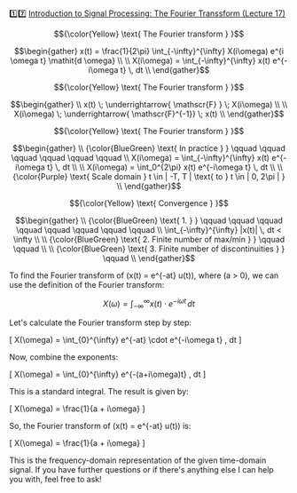 :one::seven: [Introduction to Signal Processing: The Fourier Transsform (Lecture 17)](https://youtu.be/W2NkY8XlWOk)

```math
{\color{Yellow} \text{ The Fourier transform } }
```

```math
\begin{gather}
x(t) = \frac{1}{2\pi} \int_{-\infty}^{\infty} X(i\omega) e^{i \omega t} \mathit{d \omega}
\\
\\
X(i\omega) = \int_{-\infty}^{\infty} x(t) e^{-i\omega t} \, dt
\\
\end{gather}
```


```math
{\color{Yellow} \text{ The Fourier transform } }
```

```math
\begin{gather}
\\
x(t) \; \underrightarrow{ \mathscr{F} } \; X(i\omega)
\\
\\
X(i\omega) \; \underrightarrow{ \mathscr{F}^{-1}}  \; x(t)
\\
\end{gather}
```

```math
{\color{Yellow} \text{ The Fourier transform } }
```

```math
\begin{gather}
\\
{\color{BlueGreen} \text{ In practice } } \qquad \qquad \qquad \qquad \qquad \qquad 
\\
X(i\omega) = \int_{-\infty}^{\infty} x(t) e^{-i\omega t} \, dt
\\
\\
X(i\omega) = \int_0^{2\pi} x(t) e^{-i\omega t} \, dt
\\
\\
{\color{Purple} \text{ Scale domain } t \in | -T, T | \text{ to } t \in | 0, 2\pi | }
\\
\end{gather}
```

```math
{\color{Yellow} \text{ Convergence } }
```

```math
\begin{gather}
\\
{\color{BlueGreen} \text{ 1. } } \qquad \qquad \qquad \qquad \qquad \qquad \qquad \qquad 
\\
\int_{-\infty}^{\infty} |x(t)| \, dt < \infty
\\
\\
{\color{BlueGreen} \text{ 2. Finite number of max/min } } \qquad \qquad 
\\
\\
{\color{BlueGreen} \text{ 3. Finite number of discontinuities } } \qquad 
\\
\end{gather}
```




To find the Fourier transform of \(x(t) = e^{-at} u(t)\), where \(a > 0\), we can use the definition of the Fourier transform:

$$ X(\omega) = \int_{-\infty}^{\infty} x(t) \cdot e^{-i\omega t} \, dt $$

Let's calculate the Fourier transform step by step:

\[ X(\omega) = \int_{0}^{\infty} e^{-at} \cdot e^{-i\omega t} \, dt \]

Now, combine the exponents:

\[ X(\omega) = \int_{0}^{\infty} e^{-(a+i\omega)t} \, dt \]

This is a standard integral. The result is given by:

\[ X(\omega) = \frac{1}{a + i\omega} \]

So, the Fourier transform of \(x(t) = e^{-at} u(t)\) is:

\[ X(\omega) = \frac{1}{a + i\omega} \]

This is the frequency-domain representation of the given time-domain signal. If you have further questions or if there's anything else I can help you with, feel free to ask!
